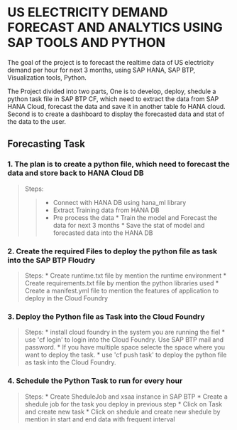 # US ELECTRICITY DEMAND FORECAST AND ANALYTICS USING SAP TOOLS AND PYTHON #

The goal of the project is to forecast the realtime data of US electricity demand per hour for next 3 months, using SAP HANA, SAP BTP, Visualization tools, Python.

The Project divided into two parts, 
One is to develop, deploy, shedule a python task file in SAP BTP CF, which need to extract the data from SAP HANA Cloud, forecast the data and save it in another table fo HANA cloud. 
Second is to create a dashboard to display the forecasted data and stat of the data to the user. 

## Forecasting Task ##

### 1. The plan is to create a python file, which need to forecast the data and store back to HANA Cloud DB ###

> Steps:
>> * Connect with HANA DB using hana_ml library
>> * Extract Training data from HANA DB
>> * Pre process the data
      * Train the model and Forecast the data for next 3 months
      * Save the stat of model and forecasted data into the HANA DB

### 2. Create the required Files to deploy the python file as task into the SAP BTP Floudry ###

> Steps:
      * Create runtime.txt file by mention the runtime environment
      * Create requirements.txt file by mention the python libraries used
      * Create a manifest.yml file to mention the features of application to deploy in the Cloud Foundry

### 3. Deploy the Python file as Task into the Cloud Foundry ###

> Steps:
      * install cloud foundry in the system you are running the fiel
      * use 'cf login' to login into the Cloud Foundry. Use SAP BTP mail and password.
      * If you have multiple space selecte the space where you want to deploy the task.
      * use 'cf push task' to deploy the python file as task into the Cloud Foundry.

### 4. Schedule the Python Task to run for every hour ###

> Steps:
      * Create SheduleJob and xsaa instance in SAP BTP
      * Create a shedule job for the task you deploy in previous step
      * Click on Task and create new task
      * Click on shedule and create new shedule by mention in start and end data with frequent interval






















